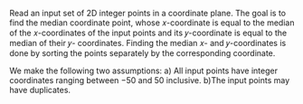 Read an input set of 2D integer points in a coordinate plane.
The goal is to find the median coordinate point, whose 𝑥-coordinate is equal to the median of
the 𝑥-coordinates of the input points and its 𝑦-coordinate is equal to the median of their 𝑦-
coordinates. Finding the median 𝑥- and 𝑦-coordinates is done by sorting the points separately
by the corresponding coordinate.

We make the following two assumptions:
a) All input points have integer coordinates ranging between −50 and 50 inclusive.
b)The input points may have duplicates.
